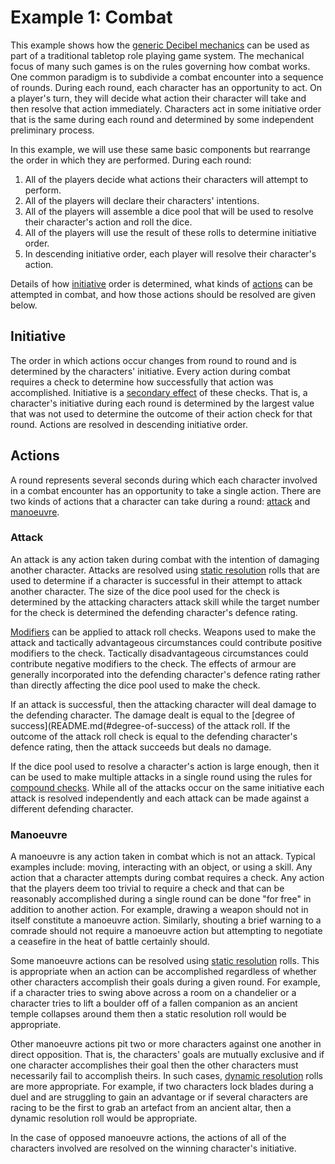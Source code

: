 # Example 1: Combat
This example shows how the
[generic Decibel mechanics](README.md)
can be used as part of a traditional tabletop role playing game system.
The mechanical focus of many such games is on the rules governing how combat works.
One common paradigm is to subdivide a combat encounter into a sequence of rounds.
During each round, each character has an opportunity to act.  On a player's turn, they
will decide what action their character will take and then resolve that action
immediately. Characters act in some initiative order that is the same
during each round and determined by some independent preliminary process.

In this example, we will use these same basic components but rearrange the order in
which they are performed. During each round:
  1. All of the players decide what actions their characters will attempt to perform.
  2. All of the players will declare their characters' intentions.
  3. All of the players will assemble a dice pool that will be used to resolve their
     character's action and roll the dice.
  4. All of the players will use the result of these rolls to determine initiative order.
  5. In descending initiative order, each player will resolve their character's action.  

Details of how [initiative](#initiative) order is determined, what kinds of
[actions](#actions) can be attempted in combat, and how those actions should be resolved
are given below.   

## Initiative
The order in which actions occur changes from round to round and is determined by the
characters' initiative. Every action during combat requires a check to determine how
successfully that action was accomplished. Initiative is a
[secondary effect](README.md#secondary-effects)
of these checks. That is, a character's initiative during each round is determined by
the largest value that was not used to determine the outcome of their action check for
that round. Actions are resolved in descending initiative order.

## Actions
A round represents several seconds during which each character involved in a combat
encounter has an opportunity to take a single action. There are two kinds of actions
that a character can take during a round: [attack](#attack) and
[manoeuvre](#manoeuvre).

### Attack
An attack is any action taken during combat with the intention of damaging another
character. Attacks are resolved using
[static resolution](README.md#static-resolution)
rolls that are used to determine if a character is successful in their attempt to
attack another character.  The size of the dice pool used for the check is determined
by the attacking characters attack skill while the target number for the check is
determined the defending character's defence rating.

[Modifiers](README.md#modifiers)
can be applied to attack roll checks.  Weapons used to make the attack and
tactically advantageous circumstances could contribute positive modifiers to the check.
Tactically disadvantageous circumstances could contribute negative modifiers to the
check. The effects of armour are generally incorporated into the defending character's
defence rating rather than directly affecting the dice pool used to make the check.

If an attack is successful, then the attacking character will deal damage to the
defending character.  The damage dealt is equal to the
[degree of success](README.md(#degree-of-success)
of the attack roll. If the outcome of the attack roll check is equal to the defending
character's defence rating, then the attack succeeds but deals no damage.

If the dice pool used to resolve a character's action is large enough, then it can be
used to make multiple attacks in a single round using the rules for
[compound checks](README.md#compound-checks).
While all of the attacks occur on the same initiative each attack is resolved
independently and each attack can be made against a different defending character.

### Manoeuvre
A manoeuvre is any action taken in combat which is not an attack. Typical examples
include: moving, interacting with an object, or using a skill.  Any action that a
character attempts during combat requires a check. Any action that the players deem too
trivial to require a check and that can be reasonably accomplished during a single round
can be done "for free" in addition to another action. For example, drawing a weapon
should not in itself constitute a manoeuvre action.  Similarly, shouting a brief warning
to a comrade should not require a manoeuvre action but attempting to negotiate a
ceasefire in the heat of battle certainly should.

Some manoeuvre actions can be resolved using
[static resolution](README.md#static-resolution)
rolls. This is appropriate when an action can be accomplished regardless of whether
other characters accomplish their goals during a given round.  For example, if a character
tries to swing above across a room on a chandelier or a character tries to lift a boulder
off of a fallen companion as an ancient temple collapses around them then a static
resolution roll would be appropriate.

Other manoeuvre actions pit two or more characters against one another in direct
opposition. That is, the characters' goals are mutually exclusive and if one character
accomplishes their goal then the other characters must necessarily fail to accomplish
theirs. In such cases,
[dynamic resolution](README.md#dynamic-resolution)
rolls are more appropriate. For example, if two characters lock blades during a duel
and are struggling to gain an advantage or if several characters are racing to be the
first to grab an artefact from an ancient altar, then a dynamic resolution roll would
be appropriate.  

In the case of opposed manoeuvre actions, the actions of all of the characters involved
are resolved on the winning character's initiative.  

